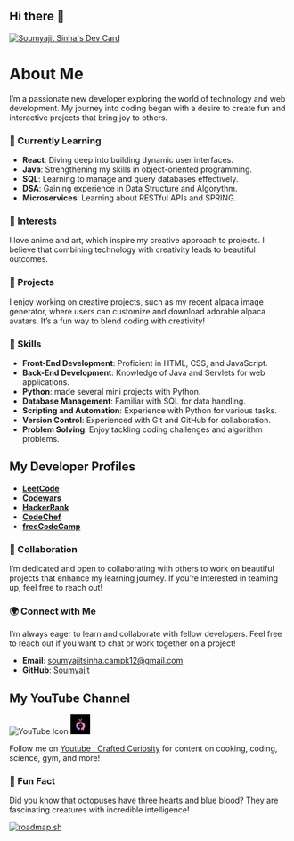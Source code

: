 ## Hi there 👋

<!--
**Soumyajit-siliguri/Soumyajit-siliguri** is a ✨ _special_ ✨ repository because its `README.md` (this file) appears on your GitHub profile.

Here are some ideas to get you started:

- 🔭 I’m currently working on ...
- 🌱 I’m currently learning ...
- 👯 I’m looking to collaborate on ...
- 🤔 I’m looking for help with ...
- 💬 Ask me about ...
- 📫 How to reach me: ...
- 😄 Pronouns: ...
- ⚡ Fun fact: ...
-->
<a href="https://app.daily.dev/soumyajitsinha"><img src="https://api.daily.dev/devcards/v2/5bwFOW12A5yJFw07gJIVV.png?type=wide&r=qze" width="500" alt="Soumyajit Sinha's Dev Card"/></a>
# About Me

I’m a passionate new developer exploring the world of technology and web development. My journey into coding began with a desire to create fun and interactive projects that bring joy to others.

### 🌱 Currently Learning
- **React**: Diving deep into building dynamic user interfaces.
- **Java**: Strengthening my skills in object-oriented programming.
- **SQL**: Learning to manage and query databases effectively.
- **DSA**: Gaining experience in Data Structure and Algorythm.
- **Microservices**: Learning about RESTful APIs and SPRING.


### 🎨 Interests
I love anime and art, which inspire my creative approach to projects. I believe that combining technology with creativity leads to beautiful outcomes.

### 🚀 Projects
I enjoy working on creative projects, such as my recent alpaca image generator, where users can customize and download adorable alpaca avatars. It’s a fun way to blend coding with creativity!

### 💼 Skills
- **Front-End Development**: Proficient in HTML, CSS, and JavaScript.
- **Back-End Development**: Knowledge of Java and Servlets for web applications.
- **Python**: made several mini projects with Python.
- **Database Management**: Familiar with SQL for data handling.
- **Scripting and Automation**: Experience with Python for various tasks.
- **Version Control**: Experienced with Git and GitHub for collaboration.
- **Problem Solving**: Enjoy tackling coding challenges and algorithm problems.

## My Developer Profiles

- **[LeetCode ](https://leetcode.com/soumyajitsinha088)**
- **[Codewars ](https://www.codewars.com/users/ssinha_slg143)**
- **[HackerRank ](https://www.hackerrank.com/profile/soumyajitsinha01)**
- **[CodeChef ](https://www.codechef.com/users/grace_card_09)**
- **[freeCodeCamp ](https://www.freecodecamp.org/soumyajitsinha)**


### 🤝 Collaboration
I’m dedicated and open to collaborating with others to work on beautiful projects that enhance my learning journey. If you’re interested in teaming up, feel free to reach out!

### 🌍 Connect with Me
I’m always eager to learn and collaborate with fellow developers. Feel free to reach out if you want to chat or work together on a project!

- **Email**: [soumyajitsinha.campk12@gmail.com](mailto:soumyajitsinha.campk12@gmail.com)
- **GitHub**: [Soumyajit](https://github.com/Soumyajit-siliguri)

## My YouTube Channel

<a href="https://www.youtube.com/@CraftedCuriosity-b3q" style="text-decoration:none;">
    <img src="https://upload.wikimedia.org/wikipedia/commons/4/42/YouTube_icon_%282013-2017%29.png" alt="YouTube Icon" width="35" height="35">
    <img src="https://github.com/Soumyajit-siliguri/Soumyajit-siliguri/blob/main/images/logo/Crafted_Curiosity.png" alt="Crafted Curiosity Logo" width="35" height="35">
   
</a>

Follow me on [Youtube : Crafted Curiosity](https://www.youtube.com/@CraftedCuriosity-b3q) for content on cooking, coding, science, gym, and more!






### 🎉 Fun Fact
Did you know that octopuses have three hearts and blue blood? They are fascinating creatures with incredible intelligence!


<a href="https://roadmap.sh"><img src="https://roadmap.sh/card/wide/6532a292b5d7a4eb01eb4b40?variant=dark" alt="roadmap.sh"/></a>

